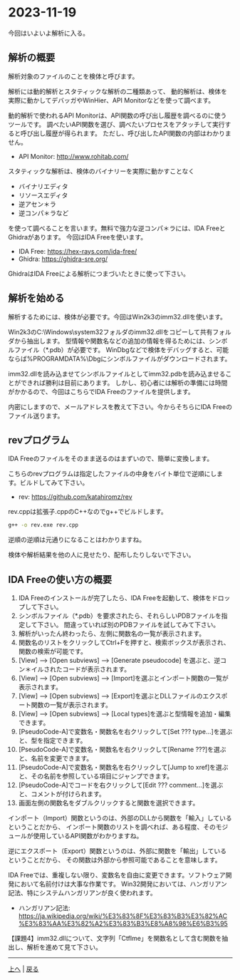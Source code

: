 # 2023-11-19

今回はいよいよ解析に入る。

## 解析の概要

解析対象のファイルのことを検体と呼びます。

解析には動的解析とスタティックな解析の二種類あって、
動的解析は、検体を実際に動かしてデバッガやWinHier、API Monitorなどを使って調べます。

動的解析で使われるAPI Monitorは、API関数の呼び出し履歴を調べるのに使うツールです。
調べたいAPI関数を選び、調べたいプロセスをアタッチして実行すると呼び出し履歴が得られます。
ただし、呼び出したAPI関数の内部はわかりません。

- API Monitor: http://www.rohitab.com/

スタティックな解析は、検体のバイナリーを実際に動かすことなく

- バイナリエディタ
- リソースエディタ
- 逆アセン＊ラ
- 逆コンパ＊ラなど

を使って調べることを言います。無料で強力な逆コンパ＊ラには、IDA FreeとGhidraがあります。
今回はIDA Freeを使います。

- IDA Free: https://hex-rays.com/ida-free/
- Ghidra: https://ghidra-sre.org/

GhidraはIDA Freeによる解析につまづいたときに使って下さい。

## 解析を始める

解析するためには、検体が必要です。今回はWin2k3のimm32.dllを使います。

Win2k3のC:\Windows\system32フォルダのimm32.dllをコピーして共有フォルダから抽出します。
型情報や関数名などの追加の情報を得るためには、シンボルファイル（*.pdb）が必要です。
WinDbgなどで検体をデバッグすると、可能ならば%PROGRAMDATA%\Dbgにシンボルファイルがダウンロードされます。

imm32.dllを読み込ませてシンボルファイルとしてimm32.pdbを読み込ませることができれば勝利は目前にあります。
しかし、初心者には解析の準備には時間がかかるので、今回はこちらでIDA Freeのファイルを提供します。

内密にしますので、メールアドレスを教えて下さい。今からそちらにIDA Freeのファイル送ります。

## revプログラム

IDA Freeのファイルをそのまま送るのはまずいので、簡単に変換します。

こちらのrevプログラムは指定したファイルの中身をバイト単位で逆順にします。ビルドしてみて下さい。

- rev: https://github.com/katahiromz/rev

rev.cppは拡張子.cppのC++なのでg++でビルドします。

```bash
g++ -o rev.exe rev.cpp
```

逆順の逆順は元通りになることはわかりますね。

検体や解析結果を他の人に見せたり、配布したりしないで下さい。

## IDA Freeの使い方の概要

1. IDA Freeのインストールが完了したら、IDA Freeを起動して、検体をドロップして下さい。
2. シンボルファイル（*.pdb）を要求されたら、それらしいPDBファイルを指定して下さい。
   間違っていれば別のPDBファイルを試してみて下さい。
3. 解析がいったん終わったら、左側に関数名の一覧が表示されます。
4. 関数名のリストをクリックしてCtrl+Fを押すと、検索ボックスが表示され、関数の検索が可能です。
5. [View] --> [Open subviews] --> [Generate pseudocode] を選ぶと、逆コン＊イルされたコードが表示されます。
6. [View] --> [Open subviews] --> [Import]を選ぶとインポート関数の一覧が表示されます。
7. [View] --> [Open subviews] --> [Export]を選ぶとDLLファイルのエクスポート関数の一覧が表示されます。
8. [View] --> [Open subviews] --> [Local types]を選ぶと型情報を追加・編集できます。
9. [PseudoCode-A]で変数名・関数名を右クリックして[Set ??? type...]を選ぶと、型を指定できます。
10. [PseudoCode-A]で変数名・関数名を右クリックして[Rename ???]を選ぶと、名前を変更できます。
11. [PseudoCode-A]で変数名・関数名を右クリックして[Jump to xref]を選ぶと、その名前を参照している項目にジャンプできます。
12. [PseudoCode-A]でコードを右クリックして[Edit ??? comment...]を選ぶと、コメントが付けられます。
13. 画面左側の関数名をダブルクリックすると関数を選択できます。

インポート（Import）関数というのは、外部のDLLから関数を「輸入」しているということだから、
インポート関数のリストを調べれば、ある程度、そのモジュールが使用しているAPI関数がわかりますね。

逆にエクスポート（Export）関数というのは、外部に関数を「輸出」しているということだから、
その関数は外部から参照可能であることを意味します。

IDA Freeでは、重複しない限り、変数名を自由に変更できます。ソフトウェア開発において名前付けは大事な作業です。
Win32開発においては、ハンガリアン記法、特にシステムハンガリアンが良く使われます。

- ハンガリアン記法: https://ja.wikipedia.org/wiki/%E3%83%8F%E3%83%B3%E3%82%AC%E3%83%AA%E3%82%A2%E3%83%B3%E8%A8%98%E6%B3%95

【課題4】imm32.dllについて、文字列「CtfIme」を関数名として含む関数を抽出し、解析を進めて見て下さい。

---

[上へ](README.md) | [戻る](2023-11-12.md)
